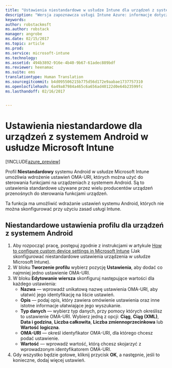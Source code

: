 ```yaml
---
title: "Ustawienia niestandardowe w usłudze Intune dla urządzeń z systemem Android | Wersja zapoznawcza usługi Intune Azure | Dokumentacja firmy Microsoft"
description: "Wersja zapoznawcza usługi Intune Azure: informacje dotyczące ustawień, których można używać w niestandardowym profilu systemu Android."
keywords: 
author: robstackmsft
ms.author: robstack
manager: angrobe
ms.date: 02/15/2017
ms.topic: article
ms.prod: 
ms.service: microsoft-intune
ms.technology: 
ms.assetid: 494b3892-916e-4b40-9b67-61adec889bdf
ms.reviewer: heenamac
ms.suite: ems
translationtype: Human Translation
ms.sourcegitcommit: b4d095506215b775d56d172e9aabae1737757310
ms.openlocfilehash: 6a49a87984a465c6a656ad40122d0e64b23599fc
ms.lasthandoff: 02/16/2017


---
```


# <a name="custom-settings-for-android-devices-in-microsoft-intune"></a>Ustawienia niestandardowe dla urządzeń z systemem Android w usłudze Microsoft Intune

[!INCLUDE[azure_preview](../includes/azure_preview.md)]

Profil **Niestandardowy** systemu Android w usłudze Microsoft Intune umożliwia wdrożenie ustawień OMA-URI, których można użyć do sterowania funkcjami na urządzeniach z systemem Android. Są to ustawienia standardowe używane przez wielu producentów urządzeń przenośnych do sterowania funkcjami urządzeń.

Ta funkcja ma umożliwić wdrażanie ustawień systemu Android, których nie można skonfigurować przy użyciu zasad usługi Intune.

## <a name="custom-profile-settings-for-android-devices"></a>Niestandardowe ustawienia profilu dla urządzeń z systemem Android

1. Aby rozpocząć pracę, postępuj zgodnie z instrukcjami w artykule [How to configure custom device settings in Microsoft Intune](how-to-configure-custom-settings.md) (Jak skonfigurować niestandardowe ustawienia urządzenia w usłudze Microsoft Intune).
2. W bloku **Tworzenie profilu** wybierz pozycję **Ustawienia**, aby dodać co najmniej jedno ustawienie OMA-URI.
3. W bloku **Edytowanie wiersza** skonfiguruj następujące wartości dla każdego ustawienia:
    - **Nazwa** — wprowadź unikatową nazwę ustawienia OMA-URI, aby ułatwić jego identyfikację na liście ustawień.
    - **Opis** — podaj opis, który zawiera omówienie ustawienia oraz inne istotne informacje ułatwiające jego wyszukanie.
    - **Typ danych** — wybierz typ danych, przy pomocy których określisz to ustawienie OMA-URI. Wybierz jedną z opcji: **Ciąg**, **Ciąg (XML)**, **Data i godzina**, **Liczba całkowita**, **Liczba zmiennoprzecinkowa** lub **Wartość logiczna**.
    - **OMA-URI** — określ identyfikator OMA-URI, dla którego chcesz podać ustawienie.
    - **Wartość** — wprowadź wartość, którą chcesz skojarzyć z wprowadzonym identyfikatorem OMA-URI.
4. Gdy wszystko będzie gotowe, kliknij przycisk **OK**, a następnie, jeśli to konieczne, dodaj więcej ustawień.

